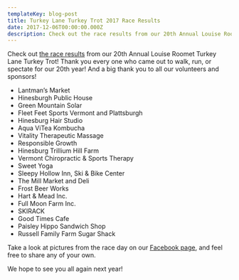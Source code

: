 ```yaml
---
templateKey: blog-post
title: Turkey Lane Turkey Trot 2017 Race Results
date: 2017-12-06T00:00:00.000Z
description: Check out the race results from our 20th Annual Louise Roomet Turkey Lane Turkey Trot! Thank you every one who came out to walk, run, or spectate for our 20th year!
---
```

Check out [the race results](http://www.webscorer.com/race?pid=1&raceid=121729) from our 20th Annual Louise Roomet Turkey Lane Turkey Trot! Thank you every one who came out to walk, run, or spectate for our 20th year! And a big thank you to all our volunteers and sponsors!
- Lantman’s Market
- Hinesburgh Public House
- Green Mountain Solar
- Fleet Feet Sports Vermont and Plattsburgh
- Hinesburg Hair Studio
- Aqua ViTea Kombucha
- Vitality Therapeutic Massage
- Responsible Growth
- Hinesburg Trillium Hill Farm
- Vermont Chiropractic & Sports Therapy
- Sweet Yoga
- Sleepy Hollow Inn, Ski & Bike Center
- The Mill Market and Deli
- Frost Beer Works
- Hart & Mead Inc.
- Full Moon Farm Inc.
- SKIRACK
- Good Times Cafe
- Paisley Hippo Sandwich Shop
- Russell Family Farm Sugar Shack

Take a look at pictures from the race day on our [Facebook page](https://www.facebook.com/HinesburgLandTrust/), and feel free to share any of your own.

We hope to see you all again next year!
